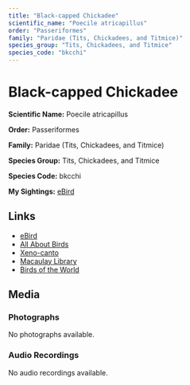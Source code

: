 ```yaml
---
title: "Black-capped Chickadee"
scientific_name: "Poecile atricapillus"
order: "Passeriformes"
family: "Paridae (Tits, Chickadees, and Titmice)"
species_group: "Tits, Chickadees, and Titmice"
species_code: "bkcchi"
---
```


# Black-capped Chickadee

**Scientific Name:** Poecile atricapillus

**Order:** Passeriformes

**Family:** Paridae (Tits, Chickadees, and Titmice)

**Species Group:** Tits, Chickadees, and Titmice

**Species Code:** bkcchi

**My Sightings:** [eBird](https://ebird.org/lifelist?r=world&time=life&spp=bkcchi)

## Links
* [eBird](https://ebird.org/species/bkcchi) 
* [All About Birds](https://www.allaboutbirds.org/guide/bkcchi) 
* [Xeno-canto](https://www.xeno-canto.org/species/bkcchi) 
* [Macaulay Library](https://search.macaulaylibrary.org/catalog?taxonCode=bkcchi&sort=rating_rank_desc)
* [Birds of the World](https://birdsoftheworld.org/bow/species/bkcchi)

## Media
### Photographs
No photographs available.

### Audio Recordings
No audio recordings available.
